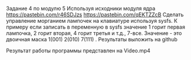 Задание 4 по модулю 5
Используя исходники модуля ядра 
https://pastebin.com/r46SDJzs 
https://pastebin.com/qEKTZZcB
Сделать управление морганием лампочек на клавиатуре используя sysfs. 
К примеру если записать в переменную в sysfs значение 1 горит первая лампочка, 2 горит вторая, 4 горит третья и т.д., 7-все. 
Значение - это двоичная маска 1(001) 2(010) 7(111) . 
Результаты выложить на github

Результат работы программы представлен на Video.mp4
